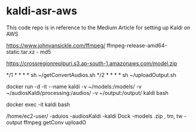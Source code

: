 # kaldi-asr-aws
This code repo is in reference to the Medium Article for setting up Kaldi on AWS

https://www.johnvansickle.com/ffmpeg/
ffmpeg-release-amd64-static.tar.xz - md5

https://crossregionreplpuri.s3.ap-south-1.amazonaws.com/model.zip

*/1 * * * * sh ~/getConvertAudios.sh
*/2 * * * * sh ~/uploadOutput.sh



docker run -d -it --name kaldi -v ~/models:/models/ -v ~/audiosKaldi/processing:/audios/ -v ~/output:/output/ kaldi bash


docker exec -it kaldi bash



/home/ec2-user/
-aduios
-audiosKaldi
-kaldi Dock
-models .zip , tm, tw
-output
ffmpeg
getConv
uploadO
